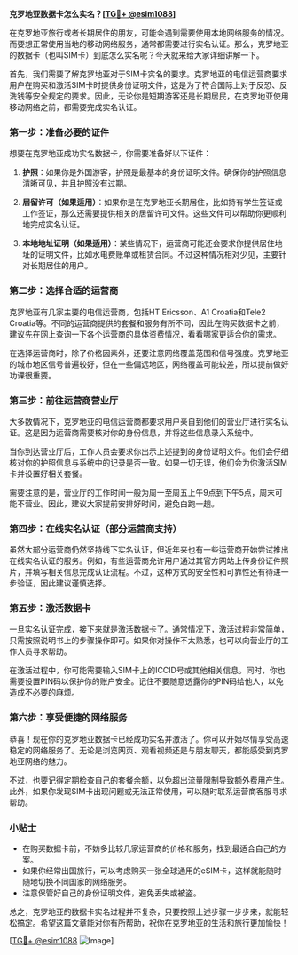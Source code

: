 **克罗地亚数据卡怎么实名？[[TG💪+ @esim1088](https://t.me/s/esim1088)]**

在克罗地亚旅行或者长期居住的朋友，可能会遇到需要使用本地网络服务的情况。而要想正常使用当地的移动网络服务，通常都需要进行实名认证。那么，克罗地亚的数据卡（也叫SIM卡）到底怎么实名呢？今天就来给大家详细讲解一下。

首先，我们需要了解克罗地亚对于SIM卡实名的要求。克罗地亚的电信运营商要求用户在购买和激活SIM卡时提供身份证明文件，这是为了符合国际上对于反恐、反洗钱等安全规定的要求。因此，无论你是短期游客还是长期居民，在克罗地亚使用移动网络之前，都需要完成实名认证。

### **第一步：准备必要的证件**

想要在克罗地亚成功实名数据卡，你需要准备好以下证件：

1. **护照**：如果你是外国游客，护照是最基本的身份证明文件。确保你的护照信息清晰可见，并且护照没有过期。
   
2. **居留许可（如果适用）**：如果你是在克罗地亚长期居住，比如持有学生签证或工作签证，那么还需要提供相关的居留许可文件。这些文件可以帮助你更顺利地完成实名认证。

3. **本地地址证明（如果适用）**：某些情况下，运营商可能还会要求你提供居住地址的证明文件，比如水电费账单或租赁合同。不过这种情况相对少见，主要针对长期居住的用户。

### **第二步：选择合适的运营商**

克罗地亚有几家主要的电信运营商，包括HT Ericsson、A1 Croatia和Tele2 Croatia等。不同的运营商提供的套餐和服务有所不同，因此在购买数据卡之前，建议先在网上查询一下各个运营商的具体资费情况，看看哪家更适合你的需求。

在选择运营商时，除了价格因素外，还要注意网络覆盖范围和信号强度。克罗地亚的城市地区信号普遍较好，但在一些偏远地区，网络覆盖可能较差，所以提前做好功课很重要。

### **第三步：前往运营商营业厅**

大多数情况下，克罗地亚的电信运营商都要求用户亲自到他们的营业厅进行实名认证。这是因为运营商需要核对你的身份信息，并将这些信息录入系统中。

当你到达营业厅后，工作人员会要求你出示上述提到的身份证明文件。他们会仔细核对你的护照信息与系统中的记录是否一致。如果一切无误，他们会为你激活SIM卡并设置好相关套餐。

需要注意的是，营业厅的工作时间一般为周一至周五上午9点到下午5点，周末可能不营业。因此，建议大家提前安排好时间，避免白跑一趟。

### **第四步：在线实名认证（部分运营商支持）**

虽然大部分运营商仍然坚持线下实名认证，但近年来也有一些运营商开始尝试推出在线实名认证的服务。例如，有些运营商允许用户通过其官方网站上传身份证件照片，并填写相关信息完成认证流程。不过，这种方式的安全性和可靠性还有待进一步验证，因此建议谨慎选择。

### **第五步：激活数据卡**

一旦实名认证完成，接下来就是激活数据卡了。通常情况下，激活过程非常简单，只需按照说明书上的步骤操作即可。如果你对操作不太熟悉，也可以向营业厅的工作人员寻求帮助。

在激活过程中，你可能需要输入SIM卡上的ICCID号或其他相关信息。同时，你也需要设置PIN码以保护你的账户安全。记住不要随意透露你的PIN码给他人，以免造成不必要的麻烦。

### **第六步：享受便捷的网络服务**

恭喜！现在你的克罗地亚数据卡已经成功实名并激活了。你可以开始尽情享受高速稳定的网络服务了。无论是浏览网页、观看视频还是与朋友聊天，都能感受到克罗地亚网络的魅力。

不过，也要记得定期检查自己的套餐余额，以免超出流量限制导致额外费用产生。此外，如果你发现SIM卡出现问题或无法正常使用，可以随时联系运营商客服寻求帮助。

### **小贴士**

- 在购买数据卡前，不妨多比较几家运营商的价格和服务，找到最适合自己的方案。
- 如果你经常出国旅行，可以考虑购买一张全球通用的eSIM卡，这样就能随时随地切换不同国家的网络服务。
- 注意保管好自己的身份证明文件，避免丢失或被盗。

总之，克罗地亚的数据卡实名过程并不复杂，只要按照上述步骤一步步来，就能轻松搞定。希望这篇文章能对你有所帮助，祝你在克罗地亚的生活和旅行更加愉快！

[[TG💪+ @esim1088](https://t.me/s/esim1088) ![Image](https://i.postimg.cc/4NQfJmqS/Snipaste-2025-05-13-00-14-12.png)]